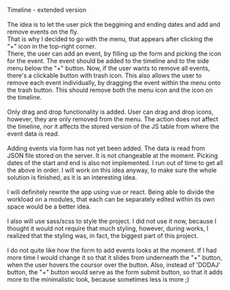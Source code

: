 Timeline - extended version
<br>
<br>
The idea is to let the user pick the beggining and ending dates and add and remove events on the fly.
<br>
That is why I decided to go with the menu, that appears after clicking the "+" icon in the top-right corner.
<br>
There, the user can add an event, by filling up the form and picking the icon for the event. The event should be added to the timeline and to the side menu below the "+" button. Now, if the user wants to remove all events, there's a clickable button with trash icon. This also allows the user to remove each event individually, by dragging the event within the menu onto the trash button. This should remove both the menu icon and the icon on the timeline.
<br>
<br>
Only drag and drop functionality is added. User can drag and drop icons, however, they are only removed from the menu. The action does not affect the timeline, nor it affects the stored version of the JS table from where the event data is read.
<br>
<br>
Adding events via form has not yet been added. The data is read from JSON file stored on the server. It is not changeable at the moment. Picking dates of the start and end is also not implemented. I run out of time to get all the above in order. I will work on this idea anyway, to make sure the whole solution is finished, as it is an interesting idea.
<br>
<br>
I will definitely rewrite the app using vue or react. Being able to divide the workload on a modules, that each can be separately edited within its own space would be a better idea.
<br>
<br>
I also will use sass/scss to style the project. I did not use it now, because I thought it would not require that much styling, however, during works, I realized that the styling was, in fact, the biggest part of this project.
<br>
<br>
I do not quite like how the form to add events looks at the moment. If I had more time I would change it so that it slides from underneath the "+" button, when the user hovers the coursor over the button. Also, instead of 'DODAJ' button, the "+" button would serve as the form submit button, so that it adds more to the minimalistic look, because sometimes less is more ;)
